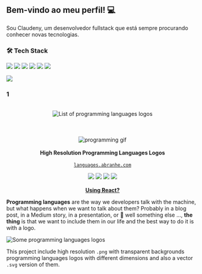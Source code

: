 ## Bem-vindo ao meu perfil! :computer:
Sou Claudeny, um desenvolvedor fullstack que está sempre procurando conhecer novas tecnologias.

### 🛠  <b>Tech Stack</b> <br>

<img src= https://camo.githubusercontent.com/2fc774b6f44efd9ac27316c539e0e94f8e524f872dc5b1c3ef60266a598331bc/68747470733a2f2f696d672e736869656c64732e696f2f62616467652f2d4769742d3035313232413f7374796c653d666c6174266c6f676f3d676974></img>
<img src= https://camo.githubusercontent.com/663f114c3791808eca13e94f879cdc0536eab68782b815e10070e8f984fc51f6/68747470733a2f2f696d672e736869656c64732e696f2f62616467652f2d4a6176612d3035313232413f7374796c653d666c6174266c6f676f3d4a617661266c6f676f436f6c6f723d303037333936></img>
<img src= https://camo.githubusercontent.com/d3ef49456cceefc81b9bce37eeabd581b155c4d5d8295cf8141fb005614d0ae5/68747470733a2f2f696d672e736869656c64732e696f2f62616467652f2d53514c5365727665722d3035313232413f7374796c653d666c6174266c6f676f3d4d6963726f736f66742d53514c2d536572766572266c6f676f436f6c6f723d434332393237></img>
<img src= https://camo.githubusercontent.com/6e8ce928be6e5866e27140eb0bb25479b52137d75ee0196e7b67c91038a9abc3/68747470733a2f2f696d672e736869656c64732e696f2f62616467652f2d4a6176615363726970742d3035313232413f7374796c653d666c6174266c6f676f3d6a617661736372697074></img>
<img src= https://camo.githubusercontent.com/c8d13e1c596a6726b1da8475a9299fac133f95ef009083b48be01f975a44987e/68747470733a2f2f696d672e736869656c64732e696f2f62616467652f2d48544d4c2d3035313232413f7374796c653d666c6174266c6f676f3d48544d4c35></img>
<img src= https://camo.githubusercontent.com/d738d76484d50c8345c2d01e39364b707285bc7936140858e7909dfe6424efb2/68747470733a2f2f696d672e736869656c64732e696f2f62616467652f2d4353532d3035313232413f7374796c653d666c6174266c6f676f3d43535333266c6f676f436f6c6f723d313537324236></img>

<img src= https://static.wixstatic.com/media/01151f_46f79bda561542528507d736fc34b970~mv2.gif></img>






### 1
<p align="center">
    <br>
    <img src="src/programming-languages.gif" alt="List of programming languages logos">
    <br>
    <br>
    <br>
    <br>
    <!-- 
        Plese don't fix the world 'porgramming' it is not a typo.
        Well it is a typo but a working typo :) 
    -->
    <img src="https://cdn.abranhe.com/projects/porgramming-languages-logos/logo.svg" alt="programming gif">
    <br>
    <br>
    <b>High Resolution Programming Languages Logos</b>
    <br>
    <br>
    <a href="https://languages.abranhe.com"><code>languages.abranhe.com</code></a>
</p>

<p align="center">
    <a href="https://github.com/abranhe/programming-languages-logos/actions"><img src="https://github.com/abranhe/programming-languages-logos/workflows/publish/badge.svg" /></a>
    <a href="https://github.com/abranhe/programming-languages-logos"><img src="https://img.shields.io/npm/v/programming-languages-logos.svg?logo=npm" /></a>
	<a href="https://github.com/abranhe/programming-languages-logos/blob/master/license"><img src="https://img.shields.io/github/license/abranhe/programming-languages-logos.svg" /></a>
    <a href="https://github.com/abranhe/programming-languages-logos"><img src="https://img.shields.io/github/repo-size/abranhe/programming-languages-logos.svg?logo=github"></a>
    <br>
    <br>
    <b><a href="https://github.com/abranhe/react-pll">Using React?</a></b>
    <br>
</p>

**Programming languages** are the way we developers talk with the machine, but what happens when we want to talk about them? Probably in a blog post, in a Medium story, in a presentation, or 🤔 well something else ..., **the thing** is that we want to include them in our life and the best way to do it is with a logo.

<img src="src/programming-languages.png" alt="Some programming languages logos">

This project include high resolution `.png` with transparent backgrounds programming languages logos with different dimensions and also a vector `.svg` version of them.
